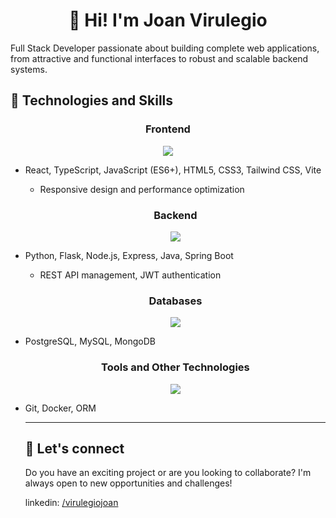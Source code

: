   <h1 align="center"><b> 👋 Hi! I'm Joan Virulegio </b></h1>

  Full Stack Developer passionate about building complete web applications, from attractive and functional interfaces to robust and scalable backend systems.
    
  <h2> 🚀 Technologies and Skills </h2>
    
   <h3 align="center">Frontend</h3>  
    
  <p align="center">
        <a href="https://skillicons.dev">
          <img src="https://skillicons.dev/icons?i=react,typescript,html,css,tailwind,js" />
        </a>
    </p>
    
  - React, TypeScript, JavaScript (ES6+), HTML5, CSS3, Tailwind CSS, Vite  
    - Responsive design and performance optimization  
    
    <h3 align="center">Backend</h3>  
    <p align="center">
        <a href="https://skillicons.dev">
          <img src="https://skillicons.dev/icons?i=python,flask,nodejs,express,java,spring" />
        </a>
    </p>
    
  - Python, Flask, Node.js, Express, Java, Spring Boot  
    - REST API management, JWT authentication  
    
    <h3 align="center">Databases</h3>  
    <p align="center">
        <a href="https://skillicons.dev">
          <img src="https://skillicons.dev/icons?i=postgres,mysql,mongodb" />
        </a>
    </p>
    
  - PostgreSQL, MySQL, MongoDB  
    
    <h3 align="center">Tools and Other Technologies</h3>  
    <p align="center">
        <a href="https://skillicons.dev">
          <img src="https://skillicons.dev/icons?i=git,docker" />
        </a>
    </p>
    
  - Git, Docker, ORM  
    
    ---
    
    <h2> 💬 Let's connect </h2>  
    Do you have an exciting project or are you looking to collaborate? I'm always open to new opportunities and challenges! 

    linkedin: <a href="https://www.linkedin.com/in/virulegiojoan/">/virulegiojoan</a> 
